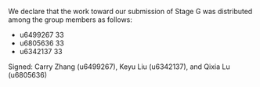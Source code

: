We declare that the work toward our submission of Stage G was distributed among the group members as follows:

* u6499267 33
* u6805636 33
* u6342137 33

Signed: Carry Zhang (u6499267), Keyu Liu (u6342137), and Qixia Lu (u6805636)

